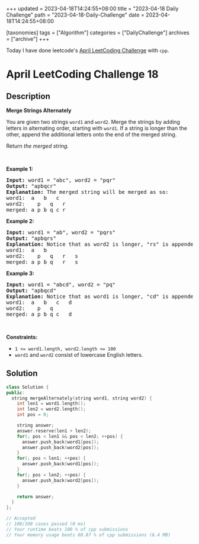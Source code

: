 +++
updated = 2023-04-18T14:24:55+08:00
title = "2023-04-18 Daily Challenge"
path = "2023-04-18-Daily-Challenge"
date = 2023-04-18T14:24:55+08:00

[taxonomies]
tags = ["Algorithm"]
categories = ["DailyChallenge"]
archives = ["archive"]
+++

Today I have done leetcode's [April LeetCoding Challenge](https://leetcode.com/problems/merge-strings-alternately/) with `cpp`.

<!-- more -->

# April LeetCoding Challenge 18

## Description

**Merge Strings Alternately**

<p>You are given two strings <code>word1</code> and <code>word2</code>. Merge the strings by adding letters in alternating order, starting with <code>word1</code>. If a string is longer than the other, append the additional letters onto the end of the merged string.</p>

<p>Return <em>the merged string.</em></p>

<p>&nbsp;</p>
<p><strong class="example">Example 1:</strong></p>

<pre>
<strong>Input:</strong> word1 = &quot;abc&quot;, word2 = &quot;pqr&quot;
<strong>Output:</strong> &quot;apbqcr&quot;
<strong>Explanation:</strong>&nbsp;The merged string will be merged as so:
word1:  a   b   c
word2:    p   q   r
merged: a p b q c r
</pre>

<p><strong class="example">Example 2:</strong></p>

<pre>
<strong>Input:</strong> word1 = &quot;ab&quot;, word2 = &quot;pqrs&quot;
<strong>Output:</strong> &quot;apbqrs&quot;
<strong>Explanation:</strong>&nbsp;Notice that as word2 is longer, &quot;rs&quot; is appended to the end.
word1:  a   b 
word2:    p   q   r   s
merged: a p b q   r   s
</pre>

<p><strong class="example">Example 3:</strong></p>

<pre>
<strong>Input:</strong> word1 = &quot;abcd&quot;, word2 = &quot;pq&quot;
<strong>Output:</strong> &quot;apbqcd&quot;
<strong>Explanation:</strong>&nbsp;Notice that as word1 is longer, &quot;cd&quot; is appended to the end.
word1:  a   b   c   d
word2:    p   q 
merged: a p b q c   d
</pre>

<p>&nbsp;</p>
<p><strong>Constraints:</strong></p>

<ul>
	<li><code>1 &lt;= word1.length, word2.length &lt;= 100</code></li>
	<li><code>word1</code> and <code>word2</code> consist of lowercase English letters.</li>
</ul>

## Solution

``` cpp
class Solution {
public:
  string mergeAlternately(string word1, string word2) {
    int len1 = word1.length();
    int len2 = word2.length();
    int pos = 0;

    string answer;
    answer.reserve(len1 + len2);
    for(; pos < len1 && pos < len2; ++pos) {
      answer.push_back(word1[pos]);
      answer.push_back(word2[pos]);
    }
    for(; pos < len1; ++pos) {
      answer.push_back(word1[pos]);
    }
    for(; pos < len2; ++pos) {
      answer.push_back(word2[pos]);
    }

    return answer;
  }
};

// Accepted
// 108/108 cases passed (0 ms)
// Your runtime beats 100 % of cpp submissions
// Your memory usage beats 60.87 % of cpp submissions (6.4 MB)
```
